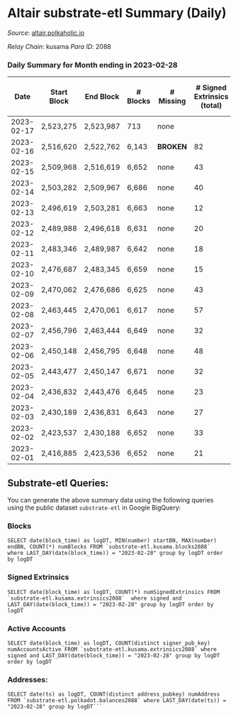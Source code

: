 # Altair substrate-etl Summary (Daily)

_Source_: [altair.polkaholic.io](https://altair.polkaholic.io)

*Relay Chain*: kusama
*Para ID*: 2088



### Daily Summary for Month ending in 2023-02-28


| Date | Start Block | End Block | # Blocks | # Missing | # Signed Extrinsics (total) | # Active Accounts | # Addresses with Balances | # Events | # Transfers | # XCM Transfers In | # XCM Transfers Out |
| ---- | ----------- | --------- | -------- | --------- | --------------------------- | ----------------- | ------------------------- | -------- | ----------- | ------------------ | ------------------- |
| 2023-02-17 | 2,523,275 | 2,523,987 | 713 | none  |  |  |  |  |   |   |   |
| 2023-02-16 | 2,516,620 | 2,522,762 | 6,143 |  **BROKEN**  | 82 | 48 |  | 12,903 | 38 ($9,699.06) |   |   |
| 2023-02-15 | 2,509,968 | 2,516,619 | 6,652 | none  | 43 | 27 | 29,433 | 13,647 | 27 ($6,480.62) |   |   |
| 2023-02-14 | 2,503,282 | 2,509,967 | 6,686 | none  | 40 | 25 | 29,433 | 13,712 | 28 ($10,009.00) |   |   |
| 2023-02-13 | 2,496,619 | 2,503,281 | 6,663 | none  | 12 | 11 | 29,429 | 13,424 | 7 ($1,408.09) |   |   |
| 2023-02-12 | 2,489,988 | 2,496,618 | 6,631 | none  | 20 | 16 | 29,429 | 13,415 | 8 ($2,390.01) |   |   |
| 2023-02-11 | 2,483,346 | 2,489,987 | 6,642 | none  | 18 | 17 | 29,428 | 13,420 | 7 ($197.61) |   |   |
| 2023-02-10 | 2,476,687 | 2,483,345 | 6,659 | none  | 15 | 12 | 29,427 | 13,435 | 8 ($288.58) |   | 1 ($111.81) |
| 2023-02-09 | 2,470,062 | 2,476,686 | 6,625 | none  | 43 | 35 | 29,426 | 13,589 | 17 ($1,631.18) |   |   |
| 2023-02-08 | 2,463,445 | 2,470,061 | 6,617 | none  | 57 | 39 | 29,423 | 13,652 | 28 ($15,696.27) |   |   |
| 2023-02-07 | 2,456,796 | 2,463,444 | 6,649 | none  | 32 | 21 | 29,420 | 13,552 | 19 ($11,128.09) |   |   |
| 2023-02-06 | 2,450,148 | 2,456,795 | 6,648 | none  | 48 | 28 | 29,417 | 13,663 | 21 ($1,667.59) |   |   |
| 2023-02-05 | 2,443,477 | 2,450,147 | 6,671 | none  | 32 | 22 | 29,413 | 13,582 | 14 ($605.53) |   |   |
| 2023-02-04 | 2,436,832 | 2,443,476 | 6,645 | none  | 23 | 16 | 29,411 | 13,473 | 13 ($557.27) | 1 ($130.01) | 2 ($223.56) |
| 2023-02-03 | 2,430,189 | 2,436,831 | 6,643 | none  | 27 | 21 | 29,410 | 13,505 | 14 ($255.05) | 1 ($19.51) |   |
| 2023-02-02 | 2,423,537 | 2,430,188 | 6,652 | none  | 33 | 27 | 29,409 | 13,563 | 16 ($340.34) | 1 ($5.80) |   |
| 2023-02-01 | 2,416,885 | 2,423,536 | 6,652 | none  | 21 | 17 | 29,410 | 13,487 | 10 ($369.33) | 1 ($136.04) | 1 ($112.59) |

## Substrate-etl Queries:
You can generate the above summary data using the following queries using the public dataset `substrate-etl` in Google BigQuery:


### Blocks
```
SELECT date(block_time) as logDT, MIN(number) startBN, MAX(number) endBN, COUNT(*) numBlocks FROM `substrate-etl.kusama.blocks2088`  where LAST_DAY(date(block_time)) = "2023-02-28" group by logDT order by logDT
```


### Signed Extrinsics
```
SELECT date(block_time) as logDT, COUNT(*) numSignedExtrinsics FROM `substrate-etl.kusama.extrinsics2088`  where signed and LAST_DAY(date(block_time)) = "2023-02-28" group by logDT order by logDT
```


### Active Accounts
```
SELECT date(block_time) as logDT, COUNT(distinct signer_pub_key) numAccountsActive FROM `substrate-etl.kusama.extrinsics2088` where signed and LAST_DAY(date(block_time)) = "2023-02-28" group by logDT order by logDT
```


### Addresses:
```
SELECT date(ts) as logDT, COUNT(distinct address_pubkey) numAddress FROM `substrate-etl.polkadot.balances2088` where LAST_DAY(date(ts)) = "2023-02-28" group by logDT```

